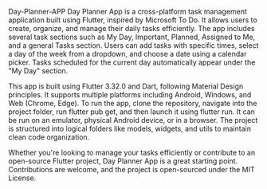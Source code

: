 Day-Planner-APP
Day Planner App is a cross-platform task management application built using Flutter, inspired by Microsoft To Do. It allows users to create, organize, and manage their daily tasks efficiently. The app includes several task sections such as My Day, Important, Planned, Assigned to Me, and a general Tasks section. Users can add tasks with specific times, select a day of the week from a dropdown, and choose a date using a calendar picker. Tasks scheduled for the current day automatically appear under the "My Day" section.

This app is built using Flutter 3.32.0 and Dart, following Material Design principles. It supports multiple platforms including Android, Windows, and Web (Chrome, Edge). To run the app, clone the repository, navigate into the project folder, run flutter pub get, and then launch it using flutter run. It can be run on an emulator, physical Android device, or in a browser. The project is structured into logical folders like models, widgets, and utils to maintain clean code organization.

Whether you're looking to manage your tasks efficiently or contribute to an open-source Flutter project, Day Planner App is a great starting point. Contributions are welcome, and the project is open-sourced under the MIT License.
